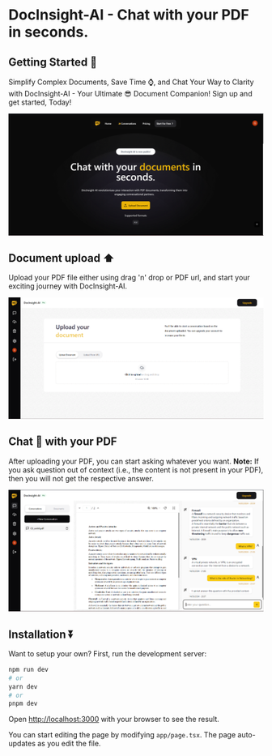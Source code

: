 # DocInsight-AI - Chat with your PDF in seconds.

## Getting Started 🚀

Simplify Complex Documents, Save Time ⌚, and Chat Your Way to Clarity with DocInsight-AI - Your Ultimate 😎 Document Companion!
Sign up and get started, Today!

<img src="./readme_images/home.png"/>

## Document upload ⬆️

Upload your PDF file either using drag 'n' drop or PDF url, and start your exciting journey with DocInsight-AI.

<img src="./readme_images/upload.png"/>

## Chat 💬 with your PDF

After uploading your PDF, you can start asking whatever you want.
<b>Note:</b> If you ask question out of context (i.e., the content is not present in your PDF), then you will not get the respective answer.

<img src="./readme_images/chat.png"/>

## Installation ⏬

Want to setup your own?
First, run the development server:

```bash
npm run dev
# or
yarn dev
# or
pnpm dev
```

Open [http://localhost:3000](http://localhost:3000) with your browser to see the result.

You can start editing the page by modifying `app/page.tsx`. The page auto-updates as you edit the file.
